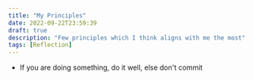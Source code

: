 ```yaml
---
title: "My Principles"
date: 2022-09-22T23:59:39
draft: true
description: "Few principles which I think aligns with me the most"
tags: [Reflection]
---
```


- If you are doing something, do it well, else don't commit
